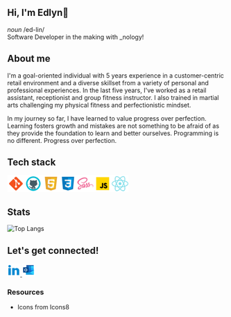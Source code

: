 ## Hi, I'm Edlyn👋

<p>
  <i>noun</i> /ed-lin/
  <br>
  Software Developer in the making with _nology!
</p>

## About me

I'm a goal-oriented individual with 5 years experience in a customer-centric retail environment and a diverse skillset from a variety of personal and professional experiences. In the last five years, I've worked as a retail assistant, receptionist and group fitness instructor. I also trained in martial arts challenging my physical fitness and perfectionistic mindset.

In my journey so far, I have learned to value progress over perfection. Learning fosters growth and mistakes are not something to be afraid of as they provide the foundation to learn and better ourselves. Programming is no different. Progress over perfection.


## Tech stack

<img src="./assets/icons8-git-100.png" width = 40px /><img src="./assets/icons8-github-100.png" width = 40px /><img src="./assets/icons8-html-5-100.png" width = 40px /><img src="./assets/icons8-css3-100.png" width = 40px /><img src="./assets/icons8-sass-100.png" width = 40px /><img src="./assets/icons8-javascript-100.png" width = 40px /><img src="./assets/icons8-react-native-100.png" width = 40px />
<!-- <img src="./" width = 40px /> -->

## Stats

![Top Langs](https://github-readme-stats.vercel.app/api/top-langs/?username=edlyn-e&layout=compact)


## Let's get connected!

<a href="https://www.linkedin.com/in/edlyn-evangelista/" target="#_lank">
  <img src="./assets/icons8-linkedin-2-100.png" width = 30px />
</a>
<a href="mailto:edlyn.evangelista@outlook.com" target="_blank"> 
  <img src="./assets/icons8-microsoft-outlook-2019-96.png" width = 30px />
  </a>


### Resources

-   Icons from Icons8
